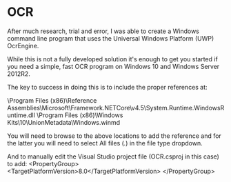 # OCR

After much research, trial and error, I was able to create a Windows 
command line program that uses the Universal Windows Platform (UWP) OcrEngine.

While this is not a fully developed solution it's enough to get you started if 
you need a simple, fast OCR program on Windows 10 and Windows Server 2012R2.

The key to success in doing this is to include the proper references at:

  \Program Files (x86)\Reference Assemblies\Microsoft\Framework\.NETCore\v4.5\System.Runtime.WindowsRuntime.dll
  \Program Files (x86)\Windows Kits\10\UnionMetadata\Windows.winmd 
  
You will need to browse to the above locations to add the reference and for the latter you will need to select All files (*.*) in the file type dropdown.

And to manually edit the Visual Studio project file (OCR.csproj in this case) to add:
  &lt;PropertyGroup&gt;
    &lt;TargetPlatformVersion&gt;8.0&lt;/TargetPlatformVersion&gt;
  &lt;/PropertyGroup&gt;
  
